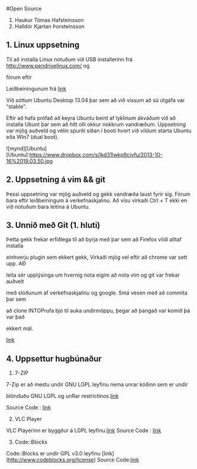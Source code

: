 #Open Source

1. Haukur Tómas Hafsteinsson
2. Halldór Kjartan Þorsteinsson

## 1. Linux uppsetning

Til að installa Linux notuðum við USB installerinn frá http://www.pendrivelinux.com/ og 

fórum eftir 

Leiðbeiningunum frá [link](http://www.ubuntu.com/download/desktop/create-a-usb-stick-on-windows)

Við sóttum Ubuntu Desktop 13.04 þar sem að við vissum að sú útgáfa var “stable".

Eftir að hafa prófað að keyra Ubuntu beint af lyklinum ákváðum við að installa Ubunt þar sem að hitt olli okkur nokkrum vandræðum. 
Uppsetning var mjög auðveld og vélin spurði síðan í booti hvort við vildum starta Ubuntu eða WIn7 (dual boot).

![mynd][Ubuntu]
[Ubuntu]:https://www.dropbox.com/s/lkd31lwkp9civfu/2013-10-16%2019.03.50.jpg

## 2. Uppsetning á vim && git

Þessi uppsetning var mjög auðveld og gekk vandræða laust fyrir sig.
Fórum bara eftir leiðbeiningum á verkefnaskjalinu.
Að vísu virkaði Ctrl + T ekki en við notuðum bara leitina á Ubuntu.

## 3. Unnið með Git (1. hluti)

Þetta gekk frekar erfiðlega til að byrja með þar sem að Firefox vildi alltaf installa 

einhverju plugin sem ekkert gekk, Virkaði mjög vel eftir að chrome var sett upp. AÐ 

leita sér upplýsinga um hvernig nota eigim að nota vim og git var frekar auðvelt 

með slóðunum af verkefnaskjalinu og google. Smá vesen með að commita þar sem 

að clone INTOPrufa bjó til auka undirmöppu, þegar að þangað var komið þá var það 

ekkert mál.

[link](https://github.com/hawkurinn/INTOPrufa.git)


## 4. Uppsettur hugbúnaður

1. 7-ZIP

7-Zip er að mestu undir GNU LGPL leyfinu nema unrar kóðinn sem er undir 

blönduðu GNU LGPL og unRar restrictinos.[link](http://www.7-zip.org/license.txt) 

Source Code : [link](http://www.7-zip.org/)

2. VLC Player

VLC Playerinn er byggður á LGPL leyfinu.[link](http://www.videolan.org/press/lgpl.html)
Source Code : [link](http://www.videolan.org/vlc/download-sources.html)

3. Code::Blocks

Code::Blocks er undir GPL v3.0 leyfinu [link] (http://www.codeblocks.org/license)
Source Code:[link](http://www.codeblocks.org/downloads/25)


